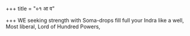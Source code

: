 +++
title = "०१ आ व"

+++
WE seeking strength with Soma-drops fill full your Indra like a well,  
     Most liberal, Lord of Hundred Powers,